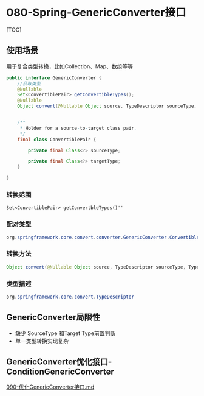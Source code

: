 # 080-Spring-GenericConverter接口

[TOC]

## 使用场景

用于复合类型转换，比如Collection、Map、数组等等

```java
public interface GenericConverter {
    //获取类型
	@Nullable
	Set<ConvertiblePair> getConvertibleTypes();
	@Nullable
	Object convert(@Nullable Object source, TypeDescriptor sourceType, TypeDescriptor targetType);


	/**
	 * Holder for a source-to-target class pair.
	 */
	final class ConvertiblePair {

		private final Class<?> sourceType;

		private final Class<?> targetType;
    }

}

```



### 转换范围

```
Set<ConvertiblePair> getConvertbleTypes()''
```

### 配对类型

```java
org.springframework.core.convert.converter.GenericConverter.ConvertiblePair
```

### 转换方法

```java
Object convert(@Nullable Object source, TypeDescriptor sourceType, TypeDescriptor targetType);

```

### 类型描述

```java
org.springframework.core.convert.TypeDescriptor
```

## GenericConverter局限性

- 缺少 SourceType 和Target Type前置判断
- 单一类型转换实现复杂

## GenericConverter优化接口-ConditionGenericConverter

 [090-优化GenericConverter接口.md](090-优化GenericConverter接口.md) 